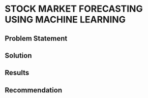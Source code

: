 # STOCK MARKET FORECASTING USING MACHINE LEARNING 
## Problem Statement
## Solution
## Results
## Recommendation

